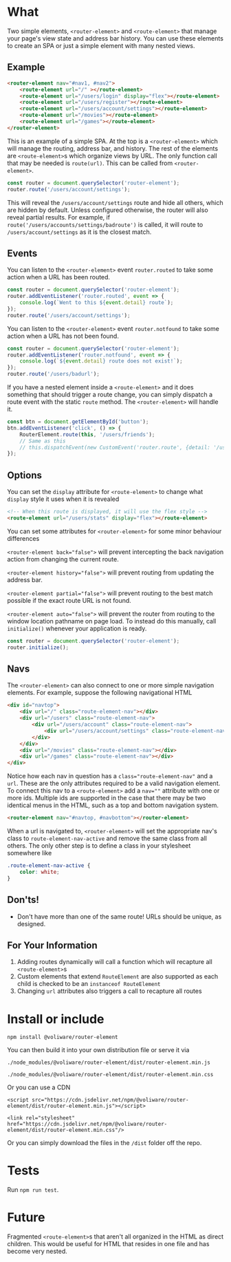 # What
Two simple elements, `<router-element>` and `<route-element>` that manage your page's view state and address bar history. You can use these elements to create an SPA or just a simple element with many nested views.

## Example

```html
<router-element nav="#nav1, #nav2">
    <route-element url="/" ></route-element>
    <route-element url="/users/login" display="flex"></route-element>
    <route-element url="/users/register"></route-element>
    <route-element url="/users/account/settings"></route-element>
    <route-element url="/movies"></route-element>
    <route-element url="/games"></route-element>
</router-element>
```

This is an example of a simple SPA. At the top is a `<router-element>` which will manage the routing, address bar, and history. The rest of the elements are `<route-element>`s which organize views by URL. The only function call that may be needed is `route(url)`. This can be called from `<router-element>`.

```js
const router = document.querySelector('router-element');
router.route('/users/account/settings');
```

This will reveal the `/users/account/settings` route and hide all others, which are hidden by default. Unless configured otherwise, the router will also reveal partial results. For example, if `route('/users/accounts/settings/badroute')` is called, it will route to `/users/account/settings` as it is the closest match.

## Events
You can listen to the `<router-element>` event `router.routed` to take some action when a URL has been routed.

```js
const router = document.querySelector('router-element');
router.addEventListener('router.routed', event => {
    console.log(`Went to this ${event.detail} route`);
});
router.route('/users/account/settings');
```

You can listen to the `<router-element>` event `router.notfound` to take some action when a URL has not been found.
```js
const router = document.querySelector('router-element');
router.addEventListener('router.notfound', event => {
    console.log(`${event.detail} route does not exist!`);
});
router.route('/users/badurl');
```

If you have a nested element inside a `<route-element>` and it does something that should trigger a route change, you can simply dispatch a route event with the static `route` method. The `<router-element>` will handle it.

```js 
const btn = document.getElementById('button');
btn.addEventListener('click', () => {
    RouterElement.route(this, '/users/friends');
    // Same as this
    // this.dispatchEvent(new CustomEvent('router.route', {detail: '/users/friends', bubbles: true}));
});
```

## Options
You can set the `display` attribute for `<route-element>` to change what `display` style it uses when it is revealed

```html
<!-- When this route is displayed, it will use the flex style -->
<route-element url="/users/stats" display="flex"></route-element>
```

You can set some attributes for `<router-element>` for some minor behaviour differences

`<router-element back="false">` will prevent intercepting the back navigation action from changing the current route.

`<router-element history="false">` will prevent routing from updating the address bar. 

`<router-element partial="false">` will prevent routing to the best match possible if the exact route URL is not found. 

`<router-element auto="false">` will prevent the router from routing to the window location pathname on page load. To instead do this manually, call `initialize()` whenever your application is ready.

```js
const router = document.querySelector('router-element');
router.initialize(); 
```

## Navs
The `<router-element>` can also connect to one or more simple navigation elements. For example, suppose the following navigational HTML

```html
<div id="navtop">
    <div url="/" class="route-element-nav"></div>
    <div url="/users" class="route-element-nav">
        <div url="/users/account" class="route-element-nav">
            <div url="/users/account/settings" class="route-element-nav"></div>
        </div>
    </div>
    <div url="/movies" class="route-element-nav"></div>
    <div url="/games" class="route-element-nav"></div>
</div>
```

Notice how each nav in question has a `class="route-element-nav"` and a `url`. These are the only attributes required to be a valid navigation element. To connect this nav to a `<route-element>` add a `nav=""` attribute with one or more ids. Multiple ids are supported in the case that there may be two identical menus in the HTML, such as a top and bottom navigation system.

```html
<router-element nav="#navtop, #navbottom"></router-element>
```

When a url is navigated to, `<router-element>` will set the appropriate nav's class to `route-element-nav-active` and remove the same class from all others. The only other step is to define a class in your stylesheet somewhere like

```css
.route-element-nav-active {
    color: white;
}
```

## Don'ts!
- Don't have more than one of the same route! URLs should be unique, as designed.

## For Your Information
1. Adding routes dynamically will call a function which will recapture all `<route-element>`s
2. Custom elements that extend `RouteElement` are also supported as each child is checked to be an `instanceof RouteElement`
3. Changing `url` attributes also triggers a call to recapture all routes

# Install or include

`npm install @voliware/router-element`

You can then build it into your own distribution file or serve it via 

`./node_modules/@voliware/router-element/dist/router-element.min.js`

`./node_modules/@voliware/router-element/dist/router-element.min.css`

Or you can use a CDN

`<script src="https://cdn.jsdelivr.net/npm/@voliware/router-element/dist/router-element.min.js"></script>`

`<link rel="stylesheet" href="https://cdn.jsdelivr.net/npm/@voliware/router-element/dist/router-element.min.css"/>`

Or you can simply download the files in the `/dist` folder off the repo.

# Tests
Run `npm run test`.

# Future
Fragmented `<route-element>`s that aren't all organized in the HTML as direct children. This would be useful for HTML that resides in one file and has become very nested.

